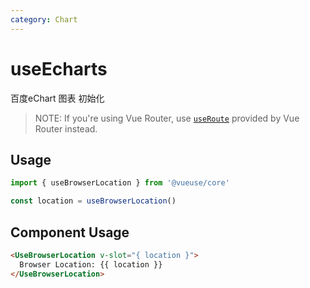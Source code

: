 ```yaml
---
category: Chart
---
```


# useEcharts

百度eChart 图表 初始化

> NOTE: If you're using Vue Router, use [`useRoute`](https://router.vuejs.org/guide/advanced/composition-api.html) provided by Vue Router instead.

## Usage

```js
import { useBrowserLocation } from '@vueuse/core'

const location = useBrowserLocation()
```

## Component Usage

```html
<UseBrowserLocation v-slot="{ location }">
  Browser Location: {{ location }}
</UseBrowserLocation>
```
